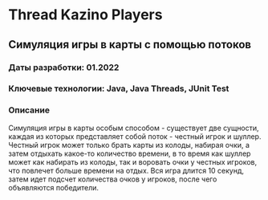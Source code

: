 # Thread Kazino Players
## Симуляция игры в карты с помощью потоков

### Даты разработки: 01.2022

### Ключевые технологии: Java, Java Threads, JUnit Test

### Описание

Симуляция игры в карты особым способом - существует две сущности, каждая из которых представляет собой поток - честный игрок и шуллер. Честный игрок может только брать карты из колоды, набирая очки, а затем отдыхать какое-то количество времени, в то время как шуллер может как набирать из колоды, так и воровать очки у честных игроков, что повлечет больше времени на отдых. Вся игра длится 10 секунд, затем идет подсчет количества очков у игроков, после чего объявляются победители.